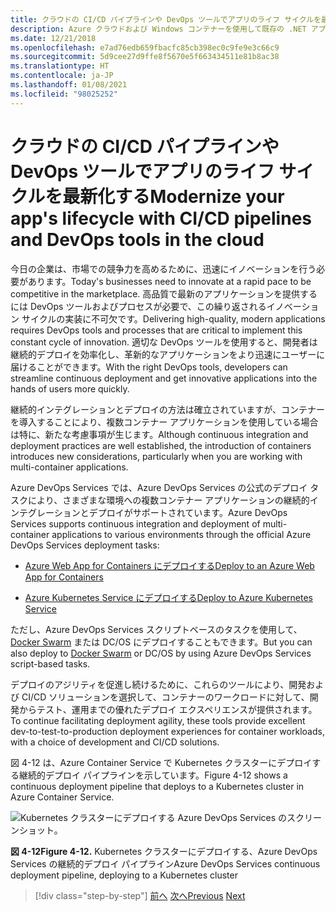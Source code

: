 ```yaml
---
title: クラウドの CI/CD パイプラインや DevOps ツールでアプリのライフ サイクルを最新化する
description: Azure クラウドおよび Windows コンテナーを使用して既存の .NET アプリケーションを最新化する | クラウドの CI/CD パイプラインと DevOps ツールを使用してアプリのライフサイクルを最新化する
ms.date: 12/21/2018
ms.openlocfilehash: e7ad76edb659fbacfc85cb398ec0c9fe9e3c66c9
ms.sourcegitcommit: 5d9cee27d9ffe8f5670e5f663434511e81b8ac38
ms.translationtype: HT
ms.contentlocale: ja-JP
ms.lasthandoff: 01/08/2021
ms.locfileid: "98025252"
---
```

# <a name="modernize-your-apps-lifecycle-with-cicd-pipelines-and-devops-tools-in-the-cloud"></a><span data-ttu-id="877a9-103">クラウドの CI/CD パイプラインや DevOps ツールでアプリのライフ サイクルを最新化する</span><span class="sxs-lookup"><span data-stu-id="877a9-103">Modernize your app's lifecycle with CI/CD pipelines and DevOps tools in the cloud</span></span>

<span data-ttu-id="877a9-104">今日の企業は、市場での競争力を高めるために、迅速にイノベーションを行う必要があります。</span><span class="sxs-lookup"><span data-stu-id="877a9-104">Today's businesses need to innovate at a rapid pace to be competitive in the marketplace.</span></span> <span data-ttu-id="877a9-105">高品質で最新のアプリケーションを提供するには DevOps ツールおよびプロセスが必要で、この繰り返されるイノベーション サイクルの実装に不可欠です。</span><span class="sxs-lookup"><span data-stu-id="877a9-105">Delivering high-quality, modern applications requires DevOps tools and processes that are critical to implement this constant cycle of innovation.</span></span> <span data-ttu-id="877a9-106">適切な DevOps ツールを使用すると、開発者は継続的デプロイを効率化し、革新的なアプリケーションをより迅速にユーザーに届けることができます。</span><span class="sxs-lookup"><span data-stu-id="877a9-106">With the right DevOps tools, developers can streamline continuous deployment and get innovative applications into the hands of users more quickly.</span></span>

<span data-ttu-id="877a9-107">継続的インテグレーションとデプロイの方法は確立されていますが、コンテナーを導入することにより、複数コンテナー アプリケーションを使用している場合は特に、新たな考慮事項が生じます。</span><span class="sxs-lookup"><span data-stu-id="877a9-107">Although continuous integration and deployment practices are well established, the introduction of containers introduces new considerations, particularly when you are working with multi-container applications.</span></span>

<span data-ttu-id="877a9-108">Azure DevOps Services では、Azure DevOps Services の公式のデプロイ タスクにより、さまざまな環境への複数コンテナー アプリケーションの継続的インテグレーションとデプロイがサポートされています。</span><span class="sxs-lookup"><span data-stu-id="877a9-108">Azure DevOps Services supports continuous integration and deployment of multi-container applications to various environments through the official Azure DevOps Services deployment tasks:</span></span>

- [<span data-ttu-id="877a9-109">Azure Web App for Containers にデプロイする</span><span class="sxs-lookup"><span data-stu-id="877a9-109">Deploy to an Azure Web App for Containers</span></span>](/azure/devops/pipelines/apps/cd/deploy-docker-webapp?tabs=dotnet-core)

- [<span data-ttu-id="877a9-110">Azure Kubernetes Service にデプロイする</span><span class="sxs-lookup"><span data-stu-id="877a9-110">Deploy to Azure Kubernetes Service</span></span>](/azure/devops/pipelines/apps/cd/deploy-aks?tabs=dotnet-core)

<span data-ttu-id="877a9-111">ただし、Azure DevOps Services スクリプトベースのタスクを使用して、[Docker Swarm](https://blog.jcorioland.io/archives/2016/11/29/full-ci-cd-pipeline-to-deploy-multi-containers-application-on-azure-container-service-docker-swarm-using-visual-studio-team-services.html) または DC/OS にデプロイすることもできます。</span><span class="sxs-lookup"><span data-stu-id="877a9-111">But you can also deploy to [Docker Swarm](https://blog.jcorioland.io/archives/2016/11/29/full-ci-cd-pipeline-to-deploy-multi-containers-application-on-azure-container-service-docker-swarm-using-visual-studio-team-services.html) or DC/OS by using Azure DevOps Services script-based tasks.</span></span>

<span data-ttu-id="877a9-112">デプロイのアジリティを促進し続けるために、これらのツールにより、開発および CI/CD ソリューションを選択して、コンテナーのワークロードに対して、開発からテスト、運用までの優れたデプロイ エクスペリエンスが提供されます。</span><span class="sxs-lookup"><span data-stu-id="877a9-112">To continue facilitating deployment agility, these tools provide excellent dev-to-test-to-production deployment experiences for container workloads, with a choice of development and CI/CD solutions.</span></span>

<span data-ttu-id="877a9-113">図 4-12 は、Azure Container Service で Kubernetes クラスターにデプロイする継続的デプロイ パイプラインを示しています。</span><span class="sxs-lookup"><span data-stu-id="877a9-113">Figure 4-12 shows a continuous deployment pipeline that deploys to a Kubernetes cluster in Azure Container Service.</span></span>

![Kubernetes クラスターにデプロイする Azure DevOps Services のスクリーンショット。](./media/life-cycle-ci-cd-pipelines-devops-tools/deploy-mvc-app-container-kubernetes.png)

<span data-ttu-id="877a9-115">**図 4-12**</span><span class="sxs-lookup"><span data-stu-id="877a9-115">**Figure 4-12.**</span></span> <span data-ttu-id="877a9-116">Kubernetes クラスターにデプロイする、Azure DevOps Services の継続的デプロイ パイプライン</span><span class="sxs-lookup"><span data-stu-id="877a9-116">Azure DevOps Services continuous deployment pipeline, deploying to a Kubernetes cluster</span></span>

>[!div class="step-by-step"]
><span data-ttu-id="877a9-117">[前へ](modernize-your-apps-with-monitoring-and-telemetry.md)
>[次へ](migrate-to-hybrid-cloud-scenarios.md)</span><span class="sxs-lookup"><span data-stu-id="877a9-117">[Previous](modernize-your-apps-with-monitoring-and-telemetry.md)
[Next](migrate-to-hybrid-cloud-scenarios.md)</span></span>
